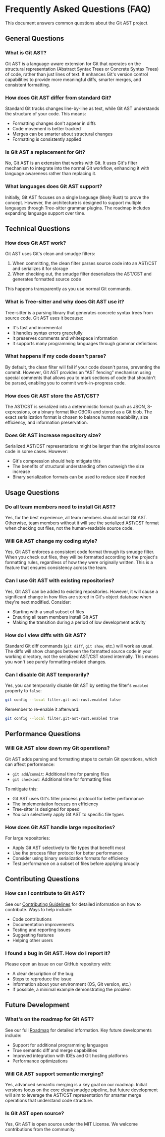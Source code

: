 # Frequently Asked Questions (FAQ)

This document answers common questions about the Git AST project.

## General Questions

### What is Git AST?

Git AST is a language-aware extension for Git that operates on the structural representation (Abstract Syntax Trees or Concrete Syntax Trees) of code, rather than just lines of text. It enhances Git's version control capabilities to provide more meaningful diffs, smarter merges, and consistent formatting.

### How does Git AST differ from standard Git?

Standard Git tracks changes line-by-line as text, while Git AST understands the structure of your code. This means:
- Formatting changes don't appear in diffs
- Code movement is better tracked
- Merges can be smarter about structural changes
- Formatting is consistently applied

### Is Git AST a replacement for Git?

No, Git AST is an extension that works with Git. It uses Git's filter mechanism to integrate into the normal Git workflow, enhancing it with language awareness rather than replacing it.

### What languages does Git AST support?

Initially, Git AST focuses on a single language (likely Rust) to prove the concept. However, the architecture is designed to support multiple languages through Tree-sitter grammar plugins. The roadmap includes expanding language support over time.

## Technical Questions

### How does Git AST work?

Git AST uses Git's clean and smudge filters:
1. When committing, the clean filter parses source code into an AST/CST and serializes it for storage
2. When checking out, the smudge filter deserializes the AST/CST and generates formatted source code

This happens transparently as you use normal Git commands.

### What is Tree-sitter and why does Git AST use it?

Tree-sitter is a parsing library that generates concrete syntax trees from source code. Git AST uses it because:
- It's fast and incremental
- It handles syntax errors gracefully
- It preserves comments and whitespace information
- It supports many programming languages through grammar definitions

### What happens if my code doesn't parse?

By default, the clean filter will fail if your code doesn't parse, preventing the commit. However, Git AST provides an "AST fencing" mechanism using special comments that allows you to mark sections of code that shouldn't be parsed, enabling you to commit work-in-progress code.

### How does Git AST store the AST/CST?

The AST/CST is serialized into a deterministic format (such as JSON, S-expressions, or a binary format like CBOR) and stored as a Git blob. The exact serialization format is chosen to balance human readability, size efficiency, and information preservation.

### Does Git AST increase repository size?

Serialized AST/CST representations might be larger than the original source code in some cases. However:
- Git's compression should help mitigate this
- The benefits of structural understanding often outweigh the size increase
- Binary serialization formats can be used to reduce size if needed

## Usage Questions

### Do all team members need to install Git AST?

Yes, for the best experience, all team members should install Git AST. Otherwise, team members without it will see the serialized AST/CST format when checking out files, not the human-readable source code.

### Will Git AST change my coding style?

Yes, Git AST enforces a consistent code format through its smudge filter. When you check out files, they will be formatted according to the project's formatting rules, regardless of how they were originally written. This is a feature that ensures consistency across the team.

### Can I use Git AST with existing repositories?

Yes, Git AST can be added to existing repositories. However, it will cause a significant change in how files are stored in Git's object database when they're next modified. Consider:
- Starting with a small subset of files
- Ensuring all team members install Git AST
- Making the transition during a period of low development activity

### How do I view diffs with Git AST?

Standard Git diff commands (`git diff`, `git show`, etc.) will work as usual. The diffs will show changes between the formatted source code in your working directory, not the serialized AST/CST stored internally. This means you won't see purely formatting-related changes.

### Can I disable Git AST temporarily?

Yes, you can temporarily disable Git AST by setting the filter's `enabled` property to `false`:

```bash
git config --local filter.git-ast-rust.enabled false
```

Remember to re-enable it afterward:

```bash
git config --local filter.git-ast-rust.enabled true
```

## Performance Questions

### Will Git AST slow down my Git operations?

Git AST adds parsing and formatting steps to certain Git operations, which can affect performance:
- `git add`/`commit`: Additional time for parsing files
- `git checkout`: Additional time for formatting files

To mitigate this:
- Git AST uses Git's filter process protocol for better performance
- The implementation focuses on efficiency
- Tree-sitter is designed for speed
- You can selectively apply Git AST to specific file types

### How does Git AST handle large repositories?

For large repositories:
- Apply Git AST selectively to file types that benefit most
- Use the process filter protocol for better performance
- Consider using binary serialization formats for efficiency
- Test performance on a subset of files before applying broadly

## Contributing Questions

### How can I contribute to Git AST?

See our [Contributing Guidelines](../contributing/guidelines.md) for detailed information on how to contribute. Ways to help include:
- Code contributions
- Documentation improvements
- Testing and reporting issues
- Suggesting features
- Helping other users

### I found a bug in Git AST. How do I report it?

Please open an issue on our GitHub repository with:
- A clear description of the bug
- Steps to reproduce the issue
- Information about your environment (OS, Git version, etc.)
- If possible, a minimal example demonstrating the problem

## Future Development

### What's on the roadmap for Git AST?

See our full [Roadmap](../roadmap.md) for detailed information. Key future developments include:
- Support for additional programming languages
- True semantic diff and merge capabilities
- Improved integration with IDEs and Git hosting platforms
- Performance optimizations

### Will Git AST support semantic merging?

Yes, advanced semantic merging is a key goal on our roadmap. Initial versions focus on the core clean/smudge pipeline, but future development will aim to leverage the AST/CST representation for smarter merge operations that understand code structure.

### Is Git AST open source?

Yes, Git AST is open source under the MIT License. We welcome contributions from the community. 
